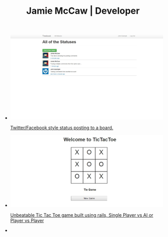 ﻿---
layout: default
title: Jamie McCaw | Developer
---
<section>
    <ul id="gallery">
        <li>
            <a href="https://treeter.herokuapp.com/">
                <img src="images/treeter-ss.jpg" alt="Screenshot of App">
                <p>Twitter/Facebook style status posting to a board.</p>
            </a>
        </li>
        <li>
            <a href="https://rail-tic-tac-toe.herokuapp.com/">
                <img src="images/rttt.jpg" alt="Screenshot from Rails TicTacToe App">
                <p>Unbeatable Tic Tac Toe game built using rails, Single Player vs AI or Player vs Player</p>
            </a>
        </li>
        <li>
    </ul>
</section>